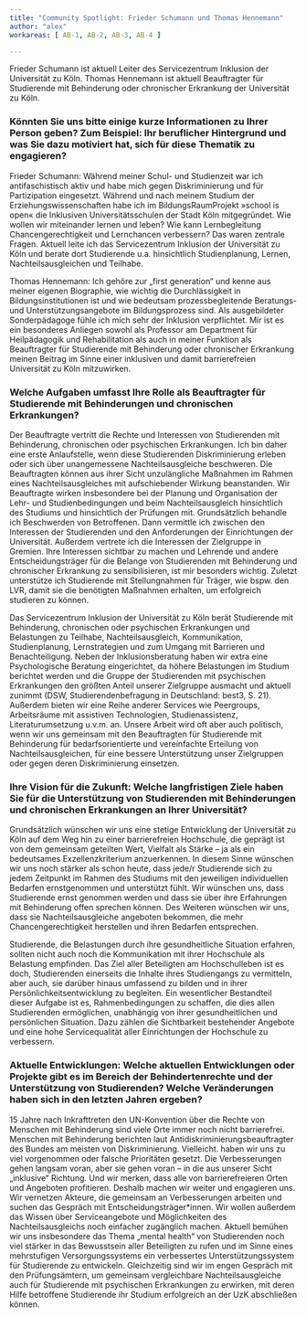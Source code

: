 ```yaml
---
title: "Community Spotlight: Frieder Schumann und Thomas Hennemann"
author: "alex"
workareas: [ AB-1, AB-2, AB-3, AB-4 ]

---
```


Frieder Schumann ist aktuell Leiter des Servicezentrum Inklusion der Universität zu Köln. Thomas Hennemann ist aktuell Beauftragter für Studierende mit Behinderung oder chronischer Erkrankung der Universität zu Köln.

### Könnten Sie uns bitte einige kurze Informationen zu Ihrer Person geben? Zum Beispiel: Ihr beruflicher Hintergrund und was Sie dazu motiviert hat, sich für diese Thematik zu engagieren?

Frieder Schumann: Während meiner Schul- und Studienzeit war ich antifaschistisch aktiv und habe mich gegen Diskriminierung und für Partizipation eingesetzt. Während und nach meinem Studium der Erziehungswissenschaften habe ich im BildungsRaumProjekt »school is open« die Inklusiven Universitätsschulen der Stadt Köln mitgegründet. Wie wollen wir miteinander lernen und leben? Wie kann Lernbegleitung Chancengerechtigkeit und Lernchancen verbessern? Das waren zentrale Fragen. Aktuell leite ich das Servicezentrum Inklusion der Universität zu Köln und berate dort Studierende u.a. hinsichtlich Studienplanung, Lernen, Nachteilsausgleichen und Teilhabe.

Thomas Hennemann: Ich gehöre zur „first generation“ und kenne aus meiner eigenen Biographie, wie wichtig die Durchlässigkeit in Bildungsinstitutionen ist und wie bedeutsam prozessbegleitende Beratungs- und Unterstützungsangebote im Bildungsprozess sind. Als ausgebildeter Sonderpädagoge fühle ich mich sehr der Inklusion verpflichtet. Mir ist es ein besonderes Anliegen sowohl als Professor am Department für Heilpädagogik und Rehabilitation als auch in meiner Funktion als Beauftragter für Studierende mit Behinderung oder chronischer Erkrankung meinen Beitrag im Sinne einer inklusiven und damit barrierefreien Universität zu Köln mitzuwirken.

### Welche Aufgaben umfasst Ihre Rolle als Beauftragter für Studierende mit Behinderungen und chronischen Erkrankungen?

Der Beauftragte vertritt die Rechte und Interessen von Studierenden mit Behinderung, chronischen oder psychischen Erkrankungen. Ich bin daher eine erste Anlaufstelle, wenn diese Studierenden Diskriminierung erleben oder sich über unangemessene Nachteilsausgleiche beschweren. Die Beauftragten können aus ihrer Sicht unzulängliche Maßnahmen im Rahmen eines Nachteilsausgleiches mit aufschiebender Wirkung beanstanden. Wir Beauftragte wirken insbesondere bei der Planung und Organisation der Lehr- und Studienbedingungen und beim Nachteilsausgleich hinsichtlich des Studiums und hinsichtlich der Prüfungen mit. Grundsätzlich behandle ich Beschwerden von Betroffenen. Dann vermittle ich zwischen den Interessen der Studierenden und den Anforderungen der Einrichtungen der Universität. Außerdem vertrete ich die Interessen der Zielgruppe in Gremien. Ihre Interessen sichtbar zu machen und Lehrende und andere Entscheidungsträger für die Belange von Studierenden mit Behinderung und chronischer Erkrankung zu sensibilisieren, ist mir besonders wichtig. Zuletzt unterstütze ich Studierende mit Stellungnahmen für Träger, wie bspw. den LVR, damit sie die benötigten Maßnahmen erhalten, um erfolgreich studieren zu können.

Das Servicezentrum Inklusion der Universität zu Köln berät Studierende mit Behinderung, chronischen oder psychischen Erkrankungen und Belastungen zu Teilhabe, Nachteilsausgleich, Kommunikation, Studienplanung, Lernstrategien und zum Umgang mit Barrieren und Benachteiligung. Neben der Inklusionsberatung haben wir extra eine Psychologische Beratung eingerichtet, da höhere Belastungen im Studium berichtet werden und die Gruppe der Studierenden mit psychischen Erkrankungen den größten Anteil unserer Zielgruppe ausmacht und aktuell zunimmt (DSW, Studierendenbefragung in Deutschland: best3, S. 21). Außerdem bieten wir eine Reihe anderer Services wie Peergroups, Arbeitsräume mit assistiven Technologien, Studienassistenz, Literaturumsetzung u.v.m. an. Unsere Arbeit wird oft aber auch politisch, wenn wir uns gemeinsam mit den Beauftragten für Studierende mit Behinderung für bedarfsorientierte und vereinfachte Erteilung von Nachteilsausgleichen, für eine bessere Unterstützung unser Zielgruppen oder gegen deren Diskriminierung einsetzen.

### Ihre Vision für die Zukunft: Welche langfristigen Ziele haben Sie für die Unterstützung von Studierenden mit Behinderungen und chronischen Erkrankungen an Ihrer Universität? 

Grundsätzlich wünschen wir uns eine stetige Entwicklung der Universität zu Köln auf dem Weg hin zu einer barrierefreien Hochschule, die geprägt ist von dem gemeinsam geteilten Wert, Vielfalt als Stärke – ja als ein bedeutsames Exzellenzkriterium anzuerkennen. In diesem Sinne wünschen wir uns noch stärker als schon heute, dass jede/r Studierende sich zu jedem Zeitpunkt im Rahmen des Studiums mit den jeweiligen individuellen Bedarfen ernstgenommen und unterstützt fühlt. 
Wir wünschen uns, dass Studierende ernst genommen werden und dass sie über ihre Erfahrungen mit Behinderung offen sprechen können. Des Weiteren wünschen wir uns, dass sie Nachteilsausgleiche angeboten bekommen, die mehr Chancengerechtigkeit herstellen und ihren Bedarfen entsprechen. 

Studierende, die Belastungen durch ihre gesundheitliche Situation erfahren, sollten nicht auch noch die Kommunikation mit ihrer Hochschule als Belastung empfinden. Das Ziel aller Beteiligten am Hochschulleben ist es doch, Studierenden einerseits die Inhalte ihres Studiengangs zu vermitteln, aber auch, sie darüber hinaus umfassend zu bilden und in ihrer Persönlichkeitsentwicklung zu begleiten. Ein wesentlicher Bestandteil dieser Aufgabe ist es, Rahmenbedingungen zu schaffen, die dies allen Studierenden ermöglichen, unabhängig von ihrer gesundheitlichen und persönlichen Situation. Dazu zählen die Sichtbarkeit bestehender Angebote und eine hohe Servicequalität aller Einrichtungen der Hochschule zu verbessern.


### Aktuelle Entwicklungen: Welche aktuellen Entwicklungen oder Projekte gibt es im Bereich der Behindertenrechte und der Unterstützung von Studierenden? Welche Veränderungen haben sich in den letzten Jahren ergeben?

15 Jahre nach Inkrafttreten den UN-Konvention über die Rechte von Menschen mit Behinderung sind viele Orte immer noch nicht barrierefrei. Menschen mit Behinderung berichten laut Antidiskriminierungsbeauftragter des Bundes am meisten von Diskriminierung. Vielleicht. haben wir uns zu viel vorgenommen oder falsche Prioritäten gesetzt. Die Verbesserungen gehen langsam voran, aber sie gehen voran – in die aus unserer Sicht „inklusive“ Richtung. Und wir merken, dass alle von barrierefreieren Orten und Angeboten profitieren. Deshalb machen wir weiter und engagieren uns. Wir vernetzen Akteure, die gemeinsam an Verbesserungen arbeiten und suchen das Gespräch mit Entscheidungsträger*innen. Wir wollen außerdem das Wissen über Serviceangebote und Möglichkeiten des Nachteilsausgleichs noch einfacher zugänglich machen. Aktuell bemühen wir uns insbesondere das Thema „mental health“ von Studierenden noch viel stärker in das Bewusstsein aller Beteiligten zu rufen und im Sinne eines mehrstufigen Versorgungssystems ein verbessertes Unterstützungssystem für Studierende zu entwickeln. Gleichzeitig sind wir im engen Gespräch mit den Prüfungsämtern, um gemeinsam vergleichbare Nachteilsausgleiche auch für Studierende mit psychischen Erkrankungen zu erwirken, mit deren Hilfe betroffene Studierende ihr Studium erfolgreich an der UzK abschließen können. 
